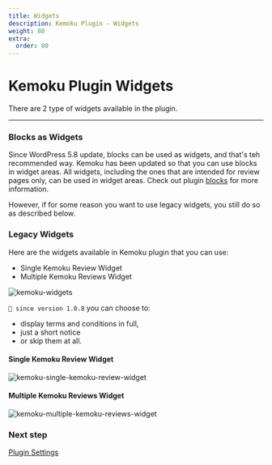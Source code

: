 ```yaml
---
title: Widgets
description: Kemoku Plugin - Widgets
weight: 80
extra:
  order: 80
---
```


# Kemoku Plugin Widgets

There are 2 type of widgets available in the plugin.

---

### Blocks as Widgets

Since WordPress 5.8 update, blocks can be used as widgets, and that's teh recommended way. Kemoku has been updated so that you can use blocks in widget areas. All widgets, including the ones that are intended for review pages only, can be used in widget areas. Check out plugin [blocks](/docs/kemoku/blocks) for more information.

However, if for some reason you want to use legacy widgets, you still do so as described below.

### Legacy Widgets

Here are the widgets available in Kemoku plugin that you can use:

- Single Kemoku Review Widget
- Multiple Kemoku Reviews Widget

![kemoku-widgets](https://media.dinomatic.com/images/docs/kemoku/kemoku-widgets.png)

`💁 since version 1.0.8` you can choose to:

- display terms and conditions in full,
- just a short notice
- or skip them at all.

#### Single Kemoku Review Widget

![kemoku-single-kemoku-review-widget](https://media.dinomatic.com/images/docs/kemoku/kemoku-review-widget.png)

#### Multiple Kemoku Reviews Widget

![kemoku-multiple-kemoku-reviews-widget](https://media.dinomatic.com/images/docs/kemoku/kemoku-reviews-widget.png)

### Next step

[Plugin Settings](/docs/kemoku/settings/)
